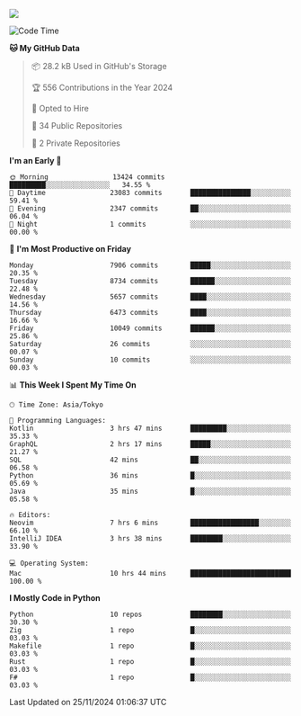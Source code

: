 ![](https://komarev.com/ghpvc/?username=kitagawa-hr)

<!--START_SECTION:waka-->
![Code Time](http://img.shields.io/badge/Code%20Time-1%2C219%20hrs%2022%20mins-blue)

**🐱 My GitHub Data** 

> 📦 28.2 kB Used in GitHub's Storage 
 > 
> 🏆 556 Contributions in the Year 2024
 > 
> 💼 Opted to Hire
 > 
> 📜 34 Public Repositories 
 > 
> 🔑 2 Private Repositories 
 > 
**I'm an Early 🐤** 

```text
🌞 Morning                13424 commits       █████████░░░░░░░░░░░░░░░░   34.55 % 
🌆 Daytime                23083 commits       ███████████████░░░░░░░░░░   59.41 % 
🌃 Evening                2347 commits        ██░░░░░░░░░░░░░░░░░░░░░░░   06.04 % 
🌙 Night                  1 commits           ░░░░░░░░░░░░░░░░░░░░░░░░░   00.00 % 
```
📅 **I'm Most Productive on Friday** 

```text
Monday                   7906 commits        █████░░░░░░░░░░░░░░░░░░░░   20.35 % 
Tuesday                  8734 commits        ██████░░░░░░░░░░░░░░░░░░░   22.48 % 
Wednesday                5657 commits        ████░░░░░░░░░░░░░░░░░░░░░   14.56 % 
Thursday                 6473 commits        ████░░░░░░░░░░░░░░░░░░░░░   16.66 % 
Friday                   10049 commits       ██████░░░░░░░░░░░░░░░░░░░   25.86 % 
Saturday                 26 commits          ░░░░░░░░░░░░░░░░░░░░░░░░░   00.07 % 
Sunday                   10 commits          ░░░░░░░░░░░░░░░░░░░░░░░░░   00.03 % 
```


📊 **This Week I Spent My Time On** 

```text
🕑︎ Time Zone: Asia/Tokyo

💬 Programming Languages: 
Kotlin                   3 hrs 47 mins       █████████░░░░░░░░░░░░░░░░   35.33 % 
GraphQL                  2 hrs 17 mins       █████░░░░░░░░░░░░░░░░░░░░   21.27 % 
SQL                      42 mins             ██░░░░░░░░░░░░░░░░░░░░░░░   06.58 % 
Python                   36 mins             █░░░░░░░░░░░░░░░░░░░░░░░░   05.69 % 
Java                     35 mins             █░░░░░░░░░░░░░░░░░░░░░░░░   05.58 % 

🔥 Editors: 
Neovim                   7 hrs 6 mins        █████████████████░░░░░░░░   66.10 % 
IntelliJ IDEA            3 hrs 38 mins       ████████░░░░░░░░░░░░░░░░░   33.90 % 

💻 Operating System: 
Mac                      10 hrs 44 mins      █████████████████████████   100.00 % 
```

**I Mostly Code in Python** 

```text
Python                   10 repos            ████████░░░░░░░░░░░░░░░░░   30.30 % 
Zig                      1 repo              █░░░░░░░░░░░░░░░░░░░░░░░░   03.03 % 
Makefile                 1 repo              █░░░░░░░░░░░░░░░░░░░░░░░░   03.03 % 
Rust                     1 repo              █░░░░░░░░░░░░░░░░░░░░░░░░   03.03 % 
F#                       1 repo              █░░░░░░░░░░░░░░░░░░░░░░░░   03.03 % 
```




 Last Updated on 25/11/2024 01:06:37 UTC
<!--END_SECTION:waka-->
